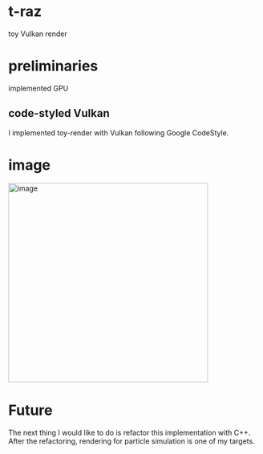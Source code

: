 # t-raz
toy Vulkan render 

# preliminaries
implemented GPU

## code-styled Vulkan
I implemented toy-render with Vulkan following Google CodeStyle.

# image 
<img width="398" alt="image" src="https://github.com/mirroris/t-raz/assets/84974879/1b18783b-9cae-4326-9d71-6e817a8249d9">

# Future
The next thing I would like to do is refactor this implementation with C++.
After the refactoring, rendering for particle simulation is one of my targets.
